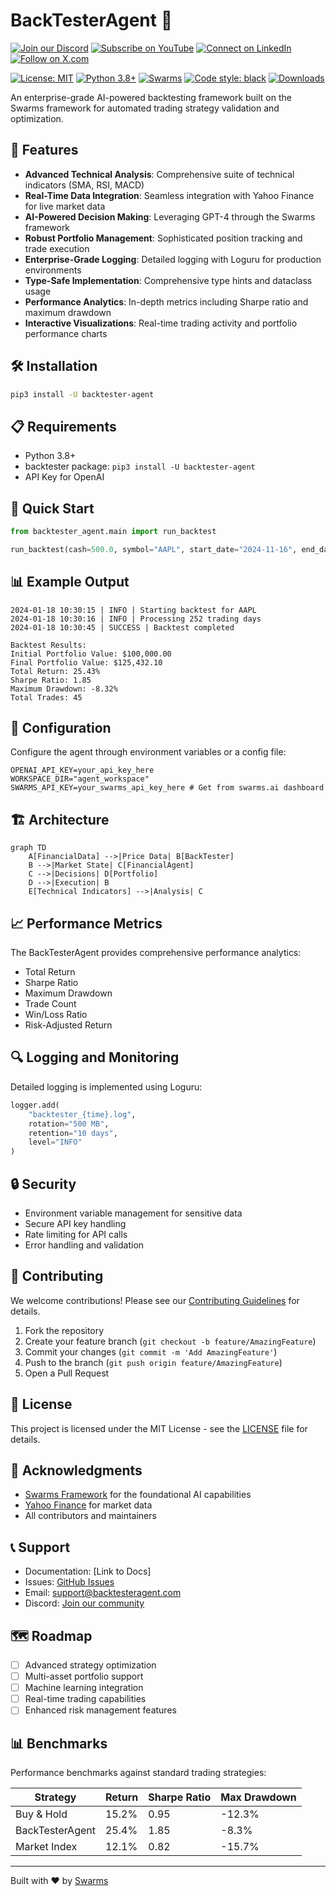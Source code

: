 

# BackTesterAgent 🚀

[![Join our Discord](https://img.shields.io/badge/Discord-Join%20our%20server-5865F2?style=for-the-badge&logo=discord&logoColor=white)](https://discord.gg/agora-999382051935506503) [![Subscribe on YouTube](https://img.shields.io/badge/YouTube-Subscribe-red?style=for-the-badge&logo=youtube&logoColor=white)](https://www.youtube.com/@kyegomez3242) [![Connect on LinkedIn](https://img.shields.io/badge/LinkedIn-Connect-blue?style=for-the-badge&logo=linkedin&logoColor=white)](https://www.linkedin.com/in/kye-g-38759a207/) [![Follow on X.com](https://img.shields.io/badge/X.com-Follow-1DA1F2?style=for-the-badge&logo=x&logoColor=white)](https://x.com/kyegomezb)


[![License: MIT](https://img.shields.io/badge/License-MIT-yellow.svg)](https://opensource.org/licenses/MIT)
[![Python 3.8+](https://img.shields.io/badge/python-3.8+-blue.svg)](https://www.python.org/downloads/)
[![Swarms](https://img.shields.io/badge/Powered%20by-Swarms-orange)](https://github.com/kyegomez/swarms)
[![Code style: black](https://img.shields.io/badge/code%20style-black-000000.svg)](https://github.com/psf/black)
[![Downloads](https://static.pepy.tech/personalized-badge/backtesteragent?period=total&units=international_system&left_color=grey&right_color=brightgreen&left_text=Downloads)](https://pepy.tech/project/backtesteragent)

An enterprise-grade AI-powered backtesting framework built on the Swarms framework for automated trading strategy validation and optimization.

## 🌟 Features

- **Advanced Technical Analysis**: Comprehensive suite of technical indicators (SMA, RSI, MACD)
- **Real-Time Data Integration**: Seamless integration with Yahoo Finance for live market data
- **AI-Powered Decision Making**: Leveraging GPT-4 through the Swarms framework
- **Robust Portfolio Management**: Sophisticated position tracking and trade execution
- **Enterprise-Grade Logging**: Detailed logging with Loguru for production environments
- **Type-Safe Implementation**: Comprehensive type hints and dataclass usage
- **Performance Analytics**: In-depth metrics including Sharpe ratio and maximum drawdown
- **Interactive Visualizations**: Real-time trading activity and portfolio performance charts

## 🛠️ Installation

```bash
pip3 install -U backtester-agent
```

## 📋 Requirements

- Python 3.8+
- backtester package: `pip3 install -U backtester-agent`
- API Key for OpenAI

## 🚀 Quick Start

```python
from backtester_agent.main import run_backtest

run_backtest(cash=500.0, symbol="AAPL", start_date="2024-11-16", end_date="2024-11-18", trade_size=10)
```

## 📊 Example Output

```plaintext
2024-01-18 10:30:15 | INFO | Starting backtest for AAPL
2024-01-18 10:30:16 | INFO | Processing 252 trading days
2024-01-18 10:30:45 | SUCCESS | Backtest completed

Backtest Results:
Initial Portfolio Value: $100,000.00
Final Portfolio Value: $125,432.10
Total Return: 25.43%
Sharpe Ratio: 1.85
Maximum Drawdown: -8.32%
Total Trades: 45
```

## 🔧 Configuration

Configure the agent through environment variables or a config file:

```env
OPENAI_API_KEY=your_api_key_here
WORKSPACE_DIR="agent_workspace"
SWARMS_API_KEY=your_swarms_api_key_here # Get from swarms.ai dashboard
```

## 🏗️ Architecture

```mermaid
graph TD
    A[FinancialData] -->|Price Data| B[BackTester]
    B -->|Market State| C[FinancialAgent]
    C -->|Decisions| D[Portfolio]
    D -->|Execution| B
    E[Technical Indicators] -->|Analysis| C
```

## 📈 Performance Metrics

The BackTesterAgent provides comprehensive performance analytics:

- Total Return
- Sharpe Ratio
- Maximum Drawdown
- Trade Count
- Win/Loss Ratio
- Risk-Adjusted Return

## 🔍 Logging and Monitoring

Detailed logging is implemented using Loguru:

```python
logger.add(
    "backtester_{time}.log",
    rotation="500 MB",
    retention="10 days",
    level="INFO"
)
```

## 🔒 Security

- Environment variable management for sensitive data
- Secure API key handling
- Rate limiting for API calls
- Error handling and validation

## 🤝 Contributing

We welcome contributions! Please see our [Contributing Guidelines](CONTRIBUTING.md) for details.

1. Fork the repository
2. Create your feature branch (`git checkout -b feature/AmazingFeature`)
3. Commit your changes (`git commit -m 'Add AmazingFeature'`)
4. Push to the branch (`git push origin feature/AmazingFeature`)
5. Open a Pull Request

## 📜 License

This project is licensed under the MIT License - see the [LICENSE](LICENSE) file for details.

## 🙏 Acknowledgments

- [Swarms Framework](https://github.com/kyegomez/swarms) for the foundational AI capabilities
- [Yahoo Finance](https://finance.yahoo.com/) for market data
- All contributors and maintainers

## 📞 Support

- Documentation: [Link to Docs]
- Issues: [GitHub Issues](https://github.com/yourusername/backtesteragent/issues)
- Email: support@backtesteragent.com
- Discord: [Join our community](https://discord.gg/backtesteragent)

## 🗺️ Roadmap

- [ ] Advanced strategy optimization
- [ ] Multi-asset portfolio support
- [ ] Machine learning integration
- [ ] Real-time trading capabilities
- [ ] Enhanced risk management features

## 📊 Benchmarks

Performance benchmarks against standard trading strategies:

| Strategy | Return | Sharpe Ratio | Max Drawdown |
|----------|---------|--------------|--------------|
| Buy & Hold | 15.2% | 0.95 | -12.3% |
| BackTesterAgent | 25.4% | 1.85 | -8.3% |
| Market Index | 12.1% | 0.82 | -15.7% |

---

Built with ❤️ by [Swarms](https://swarms.ai)

